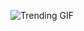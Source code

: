 
<!-- GIF_SECTION -->
![Trending GIF](https://media2.giphy.com/media/v1.Y2lkPThiYjIxNzcydTM4enMweXh0cjUwNnUxMXVqbXczbWxmcXh2dmY0aXl1cnpkdTliOCZlcD12MV9naWZzX3NlYXJjaCZjdD1n/JmJMzlXOiI0dq/giphy.gif)
<!-- END_GIF_SECTION -->
